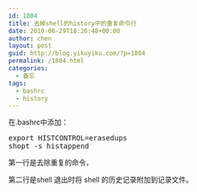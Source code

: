```yaml
---
id: 1804
title: 去掉shell的history中的重复命令行
date: 2010-06-29T18:26:48+00:00
author: chen
layout: post
guid: http://blog.yikuyiku.com/?p=1804
permalink: /1804.html
categories:
  - 备忘
tags:
  - bashrc
  - history
---
```

在.bashrc中添加：

<pre class="brush: bash">export HISTCONTROL=erasedups
shopt -s histappend
</pre>

第一行是去除重复的命令，
  
第二行是shell 退出时将 shell 的历史记录附加到记录文件。